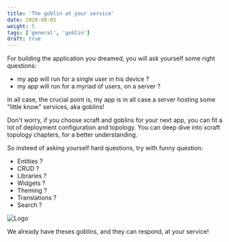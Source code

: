 ```yaml
---
title: 'The goblin at your service'
date: 2020-08-05
weight: 5
tags: ['general', 'goblin']
draft: true
---
```


For building the application you dreamed, you will ask yourself some right
questions:

- my app will run for a single user in his device ?
- my app will run for a myriad of users, on a server ?

In all case, the crucial point is, my app is in all case a server hosting some
"little know" services, aka goblins!

Don't worry, if you choose xcraft and goblins for your next app, you can fit a
lot of deployment configuration and topology. You can deep dive into xcraft
topology chapters, for a better understanding.

So insteed of asking yourself hard questions, try with funny question:

- Entities ?
- CRUD ?
- Libraries ?
- Widgets ?
- Theming ?
- Translations ?
- Search ?

![Logo](/img/goblin-blupi-service.png?width=700px)

We already have theses goblins, and they can respond, at your service!
